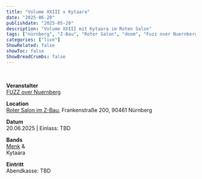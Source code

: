 ```yaml
---
title: "Volume XXIII x Kytaara"
date: "2025-06-20"
publishdate: "2025-05-20"
description: "Volume XXIII mit Kytaara im Roten Salon"
tags: ["nürnberg", "Z-Bau", "Roter Salon", "doom", "Fuzz over Nuernberg", "Volume XXIII"]
categories: ["live"]
ShowRelated: false
showToc: false
ShowBreadCrumbs: false
---
```


&nbsp;  

**Veranstalter**  
[FUZZ over Nuernberg](https://www.instagram.com/fuzzovernuernberg/?hl=de)

**Location**  
[Roter Salon im Z-Bau](https://z-bau.com/), Frankenstraße 200, 90461 Nürnberg

**Datum**  
20.06.2025 | Einlass: TBD

**Bands**  
[Menk](https://www.instagram.com/menkband/) &  
Kytaara  

**Eintritt**  
Abendkasse: TBD  

